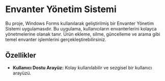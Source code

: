 # Envanter Yönetim Sistemi

Bu proje, Windows Forms kullanılarak geliştirilmiş bir Envanter Yönetim Sistemi uygulamasıdır. Bu uygulama, kullanıcıların envanterlerini kolayca yönetmelerine olanak tanır. Ürün ekleme, silme, güncelleme ve arama gibi temel envanter işlemlerini gerçekleştirebilirsiniz.

## Özellikler
- **Kullanıcı Dostu Arayüz:** Kolay kullanılabilir ve sezgisel bir kullanıcı arayüzü.


